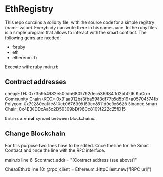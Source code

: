 # EthRegistry
This repo contains a solidity file, with the source code for a simple registry (name-value). Everybody can write there in his namespace.
In the ruby files is a simple program that allows to interact with the smart contract.
The following gems are needed:
- fxruby
- eth
- ethereum.rb

Execute with:
  ruby main.rb

## Contract addresses
cheapETH:
  0x735954982e500db6809792dec536684ffd2bb0d6
KuCoin Community Chain (KCC):
  0x91aa912ba3fba5983df77b5d5b194a05704574fb
Polygon:
  0x79280ea1de810cb0678396153cc8511d9c3e6626
Binance Smart Chain:
  0x4E30DDcAa6c2D59809bDf96Cc8109f222c25fD15

Entries are **not** synced between blockchains.

## Change Blockchain
For this purpose two lines have to be edited. Once the line for the Smart Contract and once the line with the RPC interface.

main.rb line 6:
  $contract_addr = "[Contract address (see above)]"

CheapEth.rb line 10:
  @rpc_client = Ethereum::HttpClient.new("[RPC url]")
